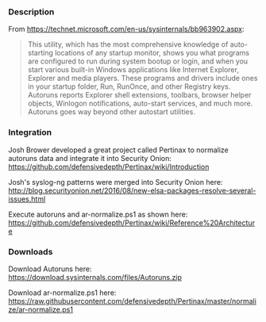 ### Description
From https://technet.microsoft.com/en-us/sysinternals/bb963902.aspx:
> This utility, which has the most comprehensive knowledge of auto-starting locations of any startup monitor, shows you what programs are configured to run during system bootup or login, and when you start various built-in Windows applications like Internet Explorer, Explorer and media players. These programs and drivers include ones in your startup folder, Run, RunOnce, and other Registry keys. Autoruns reports Explorer shell extensions, toolbars, browser helper objects, Winlogon notifications, auto-start services, and much more. Autoruns goes way beyond other autostart utilities.

### Integration
Josh Brower developed a great project called Pertinax to normalize autoruns data and integrate it into Security Onion:  
https://github.com/defensivedepth/Pertinax/wiki/Introduction

Josh's syslog-ng patterns were merged into Security Onion here:  
http://blog.securityonion.net/2016/08/new-elsa-packages-resolve-several-issues.html

Execute autoruns and ar-normalize.ps1 as shown here:  
https://github.com/defensivedepth/Pertinax/wiki/Reference%20Architecture

### Downloads
Download Autoruns here:  
https://download.sysinternals.com/files/Autoruns.zip

Download ar-normalize.ps1 here:  
https://raw.githubusercontent.com/defensivedepth/Pertinax/master/normalize/ar-normalize.ps1
